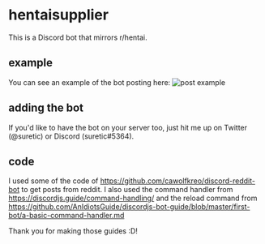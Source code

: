 # hentaisupplier

This is a Discord bot that mirrors r/hentai.

## example
You can see an example of the bot posting here: 
 ![post example](https://i.imgur.com/794Vn3o.png)

## adding the bot
If you'd like to have the bot on your server too, just hit me up on Twitter (@suretic) or Discord (suretic#5364).

## code
I used some of the code of https://github.com/cawolfkreo/discord-reddit-bot to get posts from reddit.
I also used the command handler from https://discordjs.guide/command-handling/ and the reload command from https://github.com/AnIdiotsGuide/discordjs-bot-guide/blob/master/first-bot/a-basic-command-handler.md

Thank you for making those guides :D!
